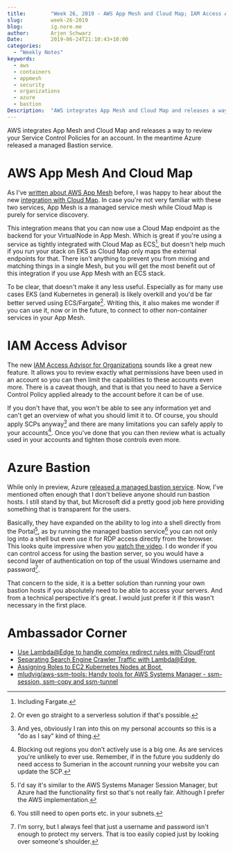 ```yaml
---
title:        "Week 26, 2019 - AWS App Mesh and Cloud Map; IAM Access Advisor; Azure Bastion"
slug:         week-26-2019
blog:         ig.nore.me  
author:       Arjen Schwarz  
Date:         2019-06-24T21:10:43+10:00
categories:   
  - "Weekly Notes"
keywords:
  - aws
  - containers
  - appmesh
  - security
  - organizations
  - azure
  - bastion
Description:  "AWS integrates App Mesh and Cloud Map and releases a way to review your Service Control Policies for an account. In the meantime Azure released a managed Bastion service."
---
```


AWS integrates App Mesh and Cloud Map and releases a way to review your Service Control Policies for an account. In the meantime Azure released a managed Bastion service.

# AWS App Mesh And Cloud Map

As I've [written about AWS App Mesh](https://link.medium.com/vDXwTsQlMX) before, I was happy to hear about the new [integration with Cloud Map](https://aws.amazon.com/about-aws/whats-new/2019/06/aws-app-mesh-service-discovery-with-aws-cloud-map-generally-available/). In case you're not very familiar with these two services, App Mesh is a managed service mesh while Cloud Map is purely for service discovery.

This integration means that you can now use a Cloud Map endpoint as the backend for your VirtualNode in App Mesh. Which is great if you're using a service as tightly integrated with Cloud Map as ECS[^1], but doesn't help much if you run your stack on EKS as Cloud Map only maps the external endpoints for that. There isn't anything to prevent you from mixing and matching things in a single Mesh, but you will get the most benefit out of this integration if you use App Mesh with an ECS stack. 

To be clear, that doesn't make it any less useful. Especially as for many use cases EKS (and Kubernetes in general) is likely overkill and you'd be far better served using ECS/Fargate[^2]. Writing this, it also makes me wonder if you can use it, now or in the future, to connect to other non-container services in your App Mesh.

# IAM Access Advisor

The new [IAM Access Advisor for Organizations](https://aws.amazon.com/about-aws/whats-new/2019/06/now-use-iam-access-advisor-with-aws-organizations-to-set-permission-guardrails-confidently/) sounds like a great new feature. It allows you to review exactly what permissions have been used in an account so you can then limit the capabilities to these accounts even more. There is a caveat though, and that is that you need to have a Service Control Policy applied already to the account before it can be of use.

If you don't have that, you won't be able to see any information yet and can't get an overview of what you should limit it to. Of course, you should apply SCPs anyway[^3] and there are many limitations you can safely apply to your accounts[^4]. Once you've done that you can then review what is actually used in your accounts and tighten those controls even more.

# Azure Bastion

While only in preview, Azure [released a managed bastion service](https://azure.microsoft.com/en-au/updates/azure-bastion-now-available-for-preview/). Now, I've mentioned often enough that I don't believe anyone should run bastion hosts. I still stand by that, but Microsoft did a pretty good job here providing something that is transparent for the users.

Basically, they have expanded on the ability to log into a shell directly from the Portal[^5], as by running the managed bastion service[^6] you can not only log into a shell but even use it for RDP access directly from the browser. This looks quite impressive when you [watch the video](https://azure.microsoft.com/en-us/resources/videos/introduction-to-azure-bastion/). I do wonder if you can control access for using the bastion server, so you would have a second layer of authentication on top of the usual Windows username and password[^7].

That concern to the side, it is a better solution than running your own bastion hosts if you absolutely need to be able to access your servers. And from a technical perspective it's great. I would just prefer it if this wasn't necessary in the first place.

# Ambassador Corner

* [Use Lambda@Edge to handle complex redirect rules with CloudFront](https://blog.consegna.cloud/2019/06/12/use-lambdaedge-to-handle-complex-redirect-rules-with-cloudfront/)
* [Separating Search Engine Crawler Traffic with Lambda@Edge ](https://cloudbanshee.com/blog/separating-crawler-traffic-with-lambda-at-edge)
* [Assigning Roles to EC2 Kubernetes Nodes at Boot ](https://cloudbanshee.com/blog/assigning-roles-to-ec2-kubernetes-nodes-at-boot)
* [mludvig/aws-ssm-tools: Handy tools for AWS Systems Manager - ssm-session, ssm-copy and ssm-tunnel](https://github.com/mludvig/aws-ssm-tools)

[^1]:	Including Fargate.

[^2]:	Or even go straight to a serverless solution if that's possible.

[^3]:	And yes, obviously I ran into this on my personal accounts so this is a "do as I say" kind of thing.

[^4]:	Blocking out regions you don't actively use is a big one. As are services you're unlikely to ever use. Remember, if in the future you suddenly do need access to Sumerian in the account running your website you can update the SCP.

[^5]:	I'd say it's similar to the AWS Systems Manager Session Manager, but Azure had the functionality first so that's not really fair. Although I prefer the AWS implementation.

[^6]:	You still need to open ports etc. in your subnets.

[^7]:	I'm sorry, but I always feel that just a username and password isn't enough to protect my servers. That is too easily copied just by looking over someone's shoulder.